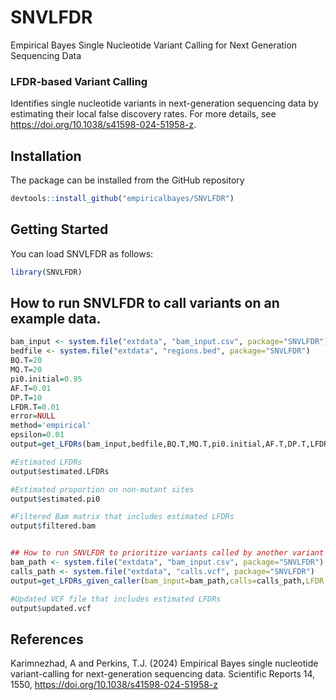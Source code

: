 # SNVLFDR
Empirical Bayes Single Nucleotide Variant Calling for Next Generation Sequencing Data
 
 ### LFDR-based Variant Calling 
 Identifies single nucleotide variants in next-generation sequencing data by estimating their local false discovery rates. For more details, see <https://doi.org/10.1038/s41598-024-51958-z>.


## Installation

The package can be installed from the GitHub repository
```r
devtools::install_github("empiricalbayes/SNVLFDR")
```

## Getting Started
You can load SNVLFDR as follows:

```r
library(SNVLFDR)
```

## How to run SNVLFDR to call variants on an example data.
```r
bam_input <- system.file("extdata", "bam_input.csv", package="SNVLFDR")
bedfile <- system.file("extdata", "regions.bed", package="SNVLFDR")
BQ.T=20
MQ.T=20
pi0.initial=0.95
AF.T=0.01
DP.T=10
LFDR.T=0.01
error=NULL
method='empirical'
epsilon=0.01
output=get_LFDRs(bam_input,bedfile,BQ.T,MQ.T,pi0.initial,AF.T,DP.T,LFDR.T,error,method,epsilon)

#Estimated LFDRs
output$estimated.LFDRs

#Estimated proportion on non-mutant sites
output$estimated.pi0

#Filtered Bam matrix that includes estimated LFDRs
output$filtered.bam


## How to run SNVLFDR to prioritize variants called by another variant caller
bam_path <- system.file("extdata", "bam_input.csv", package="SNVLFDR")
calls_path <- system.file("extdata", "calls.vcf", package="SNVLFDR")
output=get_LFDRs_given_caller(bam_input=bam_path,calls=calls_path,LFDR.T=0.01,error=NULL)

#Updated VCF file that includes estimated LFDRs
output$updated.vcf


```


## References
Karimnezhad, A and Perkins, T.J. (2024) Empirical Bayes single nucleotide variant-calling for next-generation sequencing data. Scientific Reports 14,  1550, <https://doi.org/10.1038/s41598-024-51958-z>
